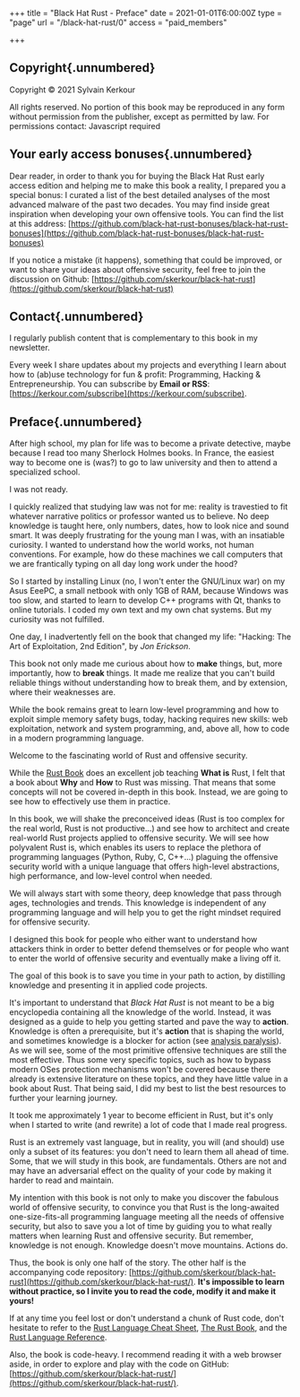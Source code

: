 +++
title = "Black Hat Rust - Preface"
date = 2021-01-01T6:00:00Z
type = "page"
url = "/black-hat-rust/0"
access = "paid_members"

+++


## Copyright{.unnumbered}

Copyright © 2021 Sylvain Kerkour

All rights reserved. No portion of this book may be reproduced in any form without permission from the publisher, except as permitted by law. For permissions contact: <span class="obfuscated-email">Javascript required</span>


## Your early access bonuses{.unnumbered}

Dear reader, in order to thank you for buying the Black Hat Rust early access edition and helping me to make this book a reality, I prepared you a special bonus: I curated a list of the best detailed analyses of the most advanced malware of the past two decades. You may find inside great inspiration when developing your own offensive tools.
You can find the list at this address:
[https://github.com/black-hat-rust-bonuses/black-hat-rust-bonuses](https://github.com/black-hat-rust-bonuses/black-hat-rust-bonuses)



If you notice a mistake (it happens), something that could be improved, or want to share your ideas about offensive security, feel free to join the discussion on Github:
[https://github.com/skerkour/black-hat-rust](https://github.com/skerkour/black-hat-rust)


## Contact{.unnumbered}

I regularly publish content that is complementary to this book in my newsletter.

Every week I share updates about my projects and everything I learn about how to (ab)use technology for fun & profit: Programming, Hacking & Entrepreneurship. You can subscribe by **Email or RSS**: [https://kerkour.com/subscribe](https://kerkour.com/subscribe).




## Preface{.unnumbered}
<!--

Why this book?
Car le Rust book est bon pour apprendre le language, mais il manque de bonnes practices.
Rust est un language pretty vast, and so on peut vite faire n'importe quoi si on ne met pas en places quelques regles.

Car le monde du software est extremement insecure, et selon moi il n'y a pas d'autres moyens que de penser comme un attacker pour creer du software secure.


 -->

After high school, my plan for life was to become a private detective, maybe because I read too many Sherlock Holmes books. In France, the easiest way to become one is (was?) to go to law university and then to attend a specialized school.

I was not ready.

I quickly realized that studying law was not for me: reality is travestied to fit whatever narrative politics or professor wanted us to believe. No deep knowledge is taught here, only numbers, dates, how to look nice and sound smart. It was deeply frustrating for the young man I was, with an insatiable curiosity. I wanted to understand how the world works, not human conventions. For example, how do these machines we call computers that we are frantically typing on all day long work under the hood?


So I started by installing Linux (no, I won't enter the GNU/Linux war) on my Asus EeePC, a small netbook with only 1GB of RAM, because Windows was too slow, and started to learn to develop C++ programs with Qt, thanks to online tutorials. I coded my own text and my own chat systems. But my curiosity was not fulfilled.

One day, I inadvertently fell on the book that changed my life: "Hacking: The Art of Exploitation, 2nd Edition", by *Jon Erickson*.


This book not only made me curious about how to **make** things, but, more importantly, how to **break** things. It made me realize that you can't build reliable things without understanding how to break them, and by extension, where their weaknesses are.

While the book remains great to learn low-level programming and how to exploit simple memory safety bugs, today, hacking requires new skills: web exploitation, network and system programming, and, above all, how to code in a modern programming language.

Welcome to the fascinating world of Rust and offensive security.

While the [Rust Book](https://doc.rust-lang.org/book/) does an excellent job teaching **What is** Rust, I felt that a book about **Why** and **How** to Rust was missing. That means that some concepts will not be covered in-depth in this book. Instead, we are going to see how to effectively use them in practice.

In this book, we will shake the preconceived ideas (Rust is too complex for the real world, Rust is not productive...) and see how to architect and create real-world Rust projects applied to offensive security. We will see how polyvalent Rust is, which enables its users to replace the plethora of programming languages (Python, Ruby, C, C++...) plaguing the offensive security world with a unique language that offers high-level abstractions, high performance, and low-level control when needed.

<!-- In this book we will see the things that will get you 80-90% of the result. By that I mean -->

We will always start with some theory, deep knowledge that pass through ages, technologies and trends. This knowledge is independent of any programming language and will help you to get the right mindset required for offensive security.

I designed this book for people who either want to understand how attackers think in order to better defend themselves or for people who want to enter the world of offensive security and eventually make a living off it.


The goal of this book is to save you time in your path to action, by distilling knowledge and presenting it in applied code projects.

It's important to understand that *Black Hat Rust* is not meant to be a big encyclopedia containing all the knowledge of the world. Instead, it was designed as a guide to help you getting started and pave the way to **action**. Knowledge is often a prerequisite, but it's **action** that is shaping the world, and sometimes knowledge is a blocker for action (see [analysis paralysis](https://en.wikipedia.org/wiki/Analysis_paralysis)). As we will see, some of the most primitive offensive techniques are still the most effective. Thus some very specific topics, such as how to bypass modern OSes protection mechanisms won't be covered because there already is extensive literature on these topics, and they have little value in a book about Rust. That being said, I did my best to list the best resources to further your learning journey.

It took me approximately 1 year to become efficient in Rust, but it's only when I started to write (and rewrite) a lot of code that I made real progress.

Rust is an extremely vast language, but in reality, you will (and should) use only a subset of its features: you don't need to learn them all ahead of time. Some, that we will study in this book, are fundamentals. Others are not and may have an adversarial effect on the quality of your code by making it harder to read and maintain.

My intention with this book is not only to make you discover the fabulous world of offensive security, to convince you that Rust is the long-awaited one-size-fits-all programming language meeting all the needs of offensive security, but also to save you a lot of time by guiding you to what really matters when learning Rust and offensive security. But remember, knowledge is not enough. Knowledge doesn't move mountains. Actions do.

<!-- My intention is that the amount of time (and thus money) this book will save you, will make the purchase an absolute bargain. For example the scanner we will build in chapter 4 can be used with little to no modifications in a bug bounty program to make your first hundreds dollars with a subdomain takeover or similar vulnerability. -->

Thus, the book is only one half of the story. The other half is the accompanying code repository: [https://github.com/skerkour/black-hat-rust](https://github.com/skerkour/black-hat-rust/). **It's impossible to learn without practice, so I invite you to read the code, modify it and make it yours!**

If at any time you feel lost or don't understand a chunk of Rust code, don't hesitate to refer to the [Rust Language Cheat Sheet](https://cheats.rs), [The Rust Book](https://doc.rust-lang.org/book/), and the [Rust Language Reference](https://doc.rust-lang.org/stable/reference/).


Also, the book is code-heavy. I recommend reading it with a web browser aside, in order to explore and play with the code on GitHub: [https://github.com/skerkour/black-hat-rust/](https://github.com/skerkour/black-hat-rust/).



<!-- [The Rustonomicon](https://doc.rust-lang.org/nightly/nomicon/)  -->
